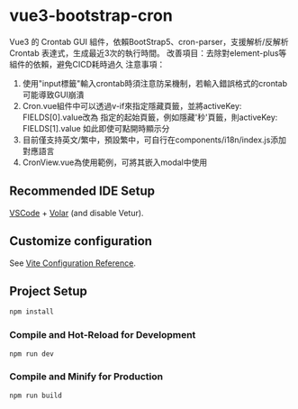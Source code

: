 # vue3-bootstrap-cron

Vue3 的 Crontab GUI 組件，依賴BootStrap5、cron-parser，支援解析/反解析 Crontab 表達式，生成最近3次的執行時間。
改善項目：去除對element-plus等組件的依賴，避免CICD耗時過久
注意事項：
1. 使用"input標籤"輸入crontab時須注意防呆機制，若輸入錯誤格式的crontab可能導致GUI崩潰
2. Cron.vue組件中可以透過v-if來指定隱藏頁籤，並將activeKey: FIELDS[0].value改為
   指定的起始頁籤，例如隱藏'秒'頁籤，則activeKey: FIELDS[1].value
   如此即使可點開時顯示分
3. 目前僅支持英文/繁中，預設繁中，可自行在components/i18n/index.js添加對應語言
4. CronView.vue為使用範例，可將其嵌入modal中使用
   
## Recommended IDE Setup

[VSCode](https://code.visualstudio.com/) + [Volar](https://marketplace.visualstudio.com/items?itemName=Vue.volar) (and disable Vetur).

## Customize configuration

See [Vite Configuration Reference](https://vitejs.dev/config/).

## Project Setup

```sh
npm install
```

### Compile and Hot-Reload for Development

```sh
npm run dev
```

### Compile and Minify for Production

```sh
npm run build
```
